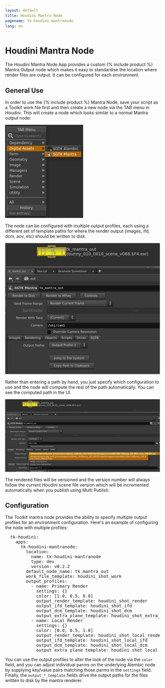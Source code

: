 ```yaml
---
layout: default
title: Houdini Mantra Node
pagename: tk-houdini-mantranode
lang: en
---
```


# Houdini Mantra Node

The Houdini Mantra Node App provides a custom {% include product %} Mantra Output node which makes it easy to standardise the location where render files are output.  It can be configured for each environment.

## General Use

In order to use the {% include product %} Mantra Node, save your script as a Toolkit work file first and then create a new node via the TAB menu in Houdini. This will create a node which looks similar to a normal Mantra output node:

![Mantra Node](../images/apps/houdini-mantranode-create_node.png)

The node can be configured with multiple output profiles, each using a different set of template paths for where the render output (images, ifd, dcm, aov, etc) should be written to disk.

![Mantra Node](../images/apps/houdini-mantranode-output_profile.png)

Rather than entering a path by hand, you just specify which configuration to use and the node will compute the rest of the path automatically. You can see the computed path in the UI. 

![Mantra Node](../images/apps/houdini-mantranode-computed_path.png)

The rendered files will be versioned and the version number will always follow the current Houdini scene file version which will be incremented automatically when you publish using Multi Publish.

## Configuration

The Toolkit mantra node provides the ability to specify multiple output profiles for an environment configuration. Here's an example of configuring the node with multiple profiles:

<pre>
  tk-houdini:
    apps:
      tk-houdini-mantranode:
        location: 
          name: tk-houdini-mantranode
          type: dev
          version: v0.2.2
        default_node_name: tk_mantra_out
        work_file_template: houdini_shot_work
        output_profiles:
          - name: Primary Render
            settings: {}
            color: [1.0, 0.5, 0.0]
            output_render_template: houdini_shot_render
            output_ifd_template: houdini_shot_ifd
            output_dcm_template: houdini_shot_dcm
            output_extra_plane_template: houdini_shot_extra_plane
          - name: Local Render
            settings: {}
            color: [0.0, 0.5, 1.0]
            output_render_template: houdini_shot_local_render
            output_ifd_template: houdini_shot_local_ifd
            output_dcm_template: houdini_shot_local_dcm
            output_extra_plane_template: houdini_shot_local_extra_plane
</pre>

You can use the output profiles to alter the look of the node via the `color` field, and you can adjust individual parms on the underlying Alembic node by supplying key/value pairs matching those parms in the `settings` field. Finally, the `output_*_template` fields drive the output paths for the files written to disk by the mantra renderer.
